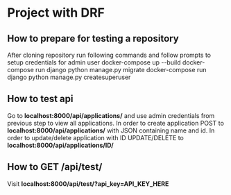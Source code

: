 # Project with DRF

## How to prepare for testing a repository
After cloning repository run following commands and follow prompts to setup credentials for admin user
docker-compose up --build
docker-compose run django python manage.py migrate
docker-compose run django python manage.py createsuperuser


## How to test api
Go to **localhost:8000/api/applications/** and use admin credentials from previous step to view all applications. 
In order to create application POST to **localhost:8000/api/applications/** with JSON containing name and id.
In order to update/delete application with ID UPDATE/DELETE to **localhost:8000/api/applications/ID/**

## How to GET /api/test/
Visit **localhost:8000/api/test/?api_key=API_KEY_HERE**